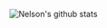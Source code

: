 ![Nelson's github stats](https://github-readme-stats.vercel.app/api?username=nelyj&hide=contribs&count_private=true&show_icons=true&theme=radical)

